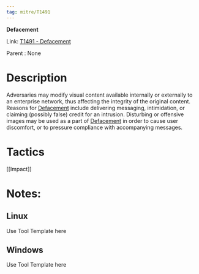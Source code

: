 ```yaml
---
tag: mitre/T1491
---
```


**Defacement**

Link: [T1491 - Defacement](https://attack.mitre.org/techniques/T1491)

Parent : None


# Description

Adversaries may modify visual content available internally or externally to an enterprise network, thus affecting the integrity of the original content. Reasons for [Defacement](https://attack.mitre.org/techniques/T1491) include delivering messaging, intimidation, or claiming (possibly false) credit for an intrusion. Disturbing or offensive images may be used as a part of [Defacement](https://attack.mitre.org/techniques/T1491) in order to cause user discomfort, or to pressure compliance with accompanying messages. 


# Tactics


[[Impact]]


# Notes:

## Linux

Use Tool Template here

## Windows

Use Tool Template here